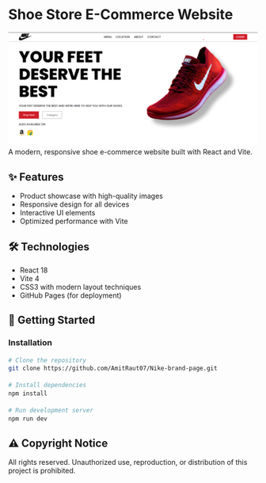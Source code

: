 # Shoe Store E-Commerce Website

![Shoe Store Screenshot](./public/images/screenshotOfPage.png)
A modern, responsive shoe e-commerce website built with React and Vite.

## ✨ Features

- Product showcase with high-quality images
- Responsive design for all devices
- Interactive UI elements
- Optimized performance with Vite

## 🛠 Technologies

- React 18
- Vite 4
- CSS3 with modern layout techniques
- GitHub Pages (for deployment)

## 🚀 Getting Started

### Installation

```bash
# Clone the repository
git clone https://github.com/AmitRaut07/Nike-brand-page.git

# Install dependencies
npm install

# Run development server
npm run dev
```

## ⚠️ Copyright Notice

All rights reserved. Unauthorized use, reproduction, or distribution of this project is prohibited.
